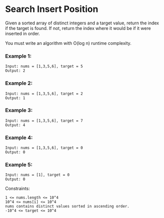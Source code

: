 # Search Insert Position
Given a sorted array of distinct integers and a target value, return the index if the target is found. If not, return the index where it would be if it were inserted in order.

You must write an algorithm with O(log n) runtime complexity.


### Example 1:
```
Input: nums = [1,3,5,6], target = 5
Output: 2
```

### Example 2:
```
Input: nums = [1,3,5,6], target = 2
Output: 1
```

### Example 3:
```
Input: nums = [1,3,5,6], target = 7
Output: 4
```

### Example 4:
```
Input: nums = [1,3,5,6], target = 0
Output: 0
```

### Example 5:
```
Input: nums = [1], target = 0
Output: 0
```
 

Constraints:

```
1 <= nums.length <= 10^4
10^4 <= nums[i] <= 10^4
nums contains distinct values sorted in ascending order.
-10^4 <= target <= 10^4
```


